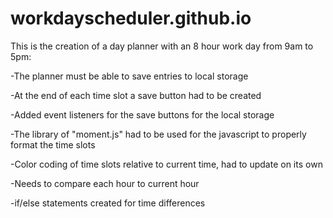 # workdayscheduler.github.io

This is the creation of a day planner with an 8 hour work day from 9am to 5pm:

-The planner must be able to save entries to local storage

-At the end of each time slot a save button had to be created

-Added event listeners for the save buttons for the local storage

-The library of "moment.js" had to be used for the javascript to properly format the time slots

-Color coding of time slots relative to current time, had to update on its own

-Needs to compare each hour to current hour

-if/else statements created for time differences

